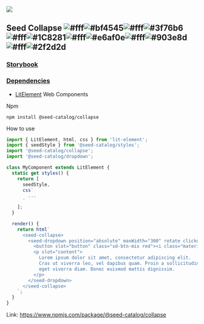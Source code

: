 ![](https://cdn.jsdelivr.net/gh/vicdata4/seed/assets/logo_md.png?v=4&s=100)

## Seed Collapse ![#fff](https://via.placeholder.com/15/fff/000000?text=+)![#bf4545](https://via.placeholder.com/15/bf4545/000000?text=+)![#fff](https://via.placeholder.com/15/fff/000000?text=+)![#3f76b6](https://via.placeholder.com/15/3f76b6/000000?text=+)![#fff](https://via.placeholder.com/15/fff/000000?text=+)![#1C8281](https://via.placeholder.com/15/1C8281/000000?text=+)![#fff](https://via.placeholder.com/15/fff/000000?text=+)![#e6af0e](https://via.placeholder.com/15/e6af0e/000000?text=+)![#fff](https://via.placeholder.com/15/fff/000000?text=+)![#903e8d](https://via.placeholder.com/15/903e8d/000000?text=+)![#fff](https://via.placeholder.com/15/fff/000000?text=+)![#2f2d2d](https://via.placeholder.com/15/2f2d2d/000000?text=+)

### [Storybook](https://seed-catalog.com/?path=/story/seed-catalog--collapse)

### [Dependencies](package.json)

- [LitElement](https://lit-element.polymer-project.org) Web Components

Npm

```
npm install @seed-catalog/collapse
```

How to use

```js
import { LitElement, html, css } from 'lit-element';
import { seedStyle } from '@seed-catalog/styles';
import '@seed-catalog/collapse';
import '@seed-catalog/dropdown';

class MyComponent extends LitElement {
  static get styles() {
    return [
      seedStyle,
      css`
        ...
      `
    ];
  }

  render() {
    return html`
      <seed-collapse>
        <seed-dropdown position="absolute" maxWidth="300" rotate clickout>
          <button slot="button" class="sd-btn-mix red"><i class="material-icons">keyboard_arrow_down</i>Collapse</button>
          <p slot="content">
            Lorem ipsum dolor sit amet, consectetur adipiscing elit.
            Cras ut viverra leo, vel dapibus quam. Proin a sollicitudin quam,
            eget viverra diam. Donec euismod mattis dignissim.
          </p>
        </seed-dropdown>
      </seed-collapse>
    `;
  }
}
```

Link: https://www.npmjs.com/package/@seed-catalog/collapse